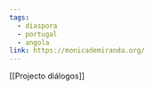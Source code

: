 ```yaml
---
tags:
  - diaspora
  - portugal
  - angola
link: https://monicademiranda.org/
---
```

[[Projecto diálogos]]
